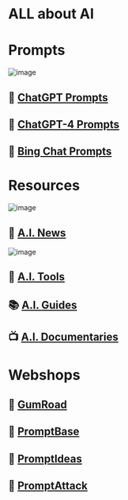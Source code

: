 # ALL about AI



# Prompts

![image](https://github.com/cas-van-vliet/cas-van-vliet/assets/146363448/b0a04303-6546-4818-b43f-648fa638d321)

## 💬 [ChatGPT Prompts](https://github.com/cas-van-vliet/chatgpt-prompts)

## 💬 [ChatGPT-4 Prompts](https://github.com/cas-van-vliet/chatgpt-4-prompts)

## 💬 [Bing Chat Prompts](https://github.com/cas-van-vliet/bing-chat-prompts)

# Resources

![image](https://github.com/cas-van-vliet/cas-van-vliet/assets/146363448/c1b77c57-c90a-416e-a8fd-fedf1d705bff)

## 📰 [A.I. News](https://github.com/cas-van-vliet/ai-news)

![image](https://github.com/cas-van-vliet/cas-van-vliet/assets/146363448/cb3cc652-3545-4ac9-8b7e-44b10f6e74ba)

## 🔧 [A.I. Tools](https://github.com/cas-van-vliet/ai-tools)

## 📚 [A.I. Guides](https://github.com/cas-van-vliet/ai-guides)

## 📺 [A.I. Documentaries](https://github.com/cas-van-vliet/ai-documentaries)

# Webshops

## 🏪 [GumRoad](https://promptprophet.gumroad.com)

## 🏪 [PromptBase](https://promptbase.com/promptprophet)

## 🏪 [PromptIdeas](https://promptsideas.com/profile/casvanvliet)

## 🏪 [PromptAttack](https://promptattack.com/casvanvliet)
<!---
cas-van-vliet/cas-van-vliet is a ✨ special ✨ repository because its `README.md` (this file) appears on your GitHub profile.
You can click the Preview link to take a look at your changes.
--->
